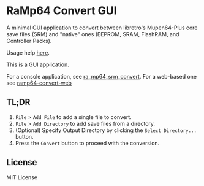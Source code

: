 # RaMp64 Convert GUI

A minimal GUI application to convert between libretro's Mupen64-Plus core save files (SRM) and "native" ones (EEPROM, SRAM, FlashRAM, and Controller Packs).

Usage help [here](https://github.com/drehren/ramp64-convert-gui/wiki/Help).

This is a GUI application.

For a console application, see [ra_mp64_srm_convert](https://github.com/drehren/ra_mp64_srm_convert). 
For a web-based one see [ramp64-convert-web](https://github.com/drehren/ramp64-convert-web)

## TL;DR

1. `File` > `Add File` to add a single file to convert.
2. `File` > `Add Directory` to add save files from a directory.
3. (Optional) Specify Output Directory by clicking the `Select Directory...` button.
4. Press the `Convert` button to proceed with the conversion.


## License

MIT License
